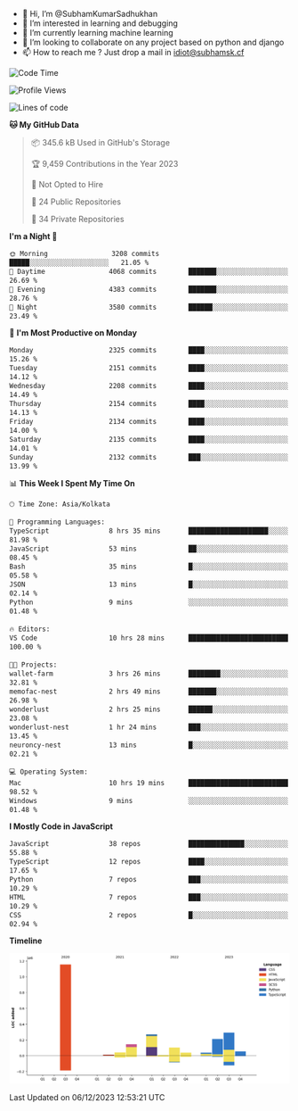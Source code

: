 - 👋 Hi, I’m @SubhamKumarSadhukhan
- 👀 I’m interested in learning and debugging
- 🌱 I’m currently learning machine learning
- 💞️ I’m looking to collaborate on any project based on python and django
- 📫 How to reach me ?
      Just drop a mail in idiot@subhamsk.cf

<!---
SubhamKumarSadhukhan/SubhamKumarSadhukhan is a ✨ special ✨ repository because its `README.md` (this file) appears on your GitHub profile.
You can click the Preview link to take a look at your changes.
--->


<!--START_SECTION:waka-->
![Code Time](http://img.shields.io/badge/Code%20Time-1%2C759%20hrs%2035%20mins-blue)

![Profile Views](http://img.shields.io/badge/Profile%20Views-0-blue)

![Lines of code](https://img.shields.io/badge/From%20Hello%20World%20I%27ve%20Written-2.4%20million%20lines%20of%20code-blue)

**🐱 My GitHub Data** 

> 📦 345.6 kB Used in GitHub's Storage 
 > 
> 🏆 9,459 Contributions in the Year 2023
 > 
> 🚫 Not Opted to Hire
 > 
> 📜 24 Public Repositories 
 > 
> 🔑 34 Private Repositories 
 > 
**I'm a Night 🦉** 

```text
🌞 Morning                3208 commits        █████░░░░░░░░░░░░░░░░░░░░   21.05 % 
🌆 Daytime                4068 commits        ███████░░░░░░░░░░░░░░░░░░   26.69 % 
🌃 Evening                4383 commits        ███████░░░░░░░░░░░░░░░░░░   28.76 % 
🌙 Night                  3580 commits        ██████░░░░░░░░░░░░░░░░░░░   23.49 % 
```
📅 **I'm Most Productive on Monday** 

```text
Monday                   2325 commits        ████░░░░░░░░░░░░░░░░░░░░░   15.26 % 
Tuesday                  2151 commits        ████░░░░░░░░░░░░░░░░░░░░░   14.12 % 
Wednesday                2208 commits        ████░░░░░░░░░░░░░░░░░░░░░   14.49 % 
Thursday                 2154 commits        ████░░░░░░░░░░░░░░░░░░░░░   14.13 % 
Friday                   2134 commits        ████░░░░░░░░░░░░░░░░░░░░░   14.00 % 
Saturday                 2135 commits        ████░░░░░░░░░░░░░░░░░░░░░   14.01 % 
Sunday                   2132 commits        ███░░░░░░░░░░░░░░░░░░░░░░   13.99 % 
```


📊 **This Week I Spent My Time On** 

```text
🕑︎ Time Zone: Asia/Kolkata

💬 Programming Languages: 
TypeScript               8 hrs 35 mins       ████████████████████░░░░░   81.98 % 
JavaScript               53 mins             ██░░░░░░░░░░░░░░░░░░░░░░░   08.45 % 
Bash                     35 mins             █░░░░░░░░░░░░░░░░░░░░░░░░   05.58 % 
JSON                     13 mins             █░░░░░░░░░░░░░░░░░░░░░░░░   02.14 % 
Python                   9 mins              ░░░░░░░░░░░░░░░░░░░░░░░░░   01.48 % 

🔥 Editors: 
VS Code                  10 hrs 28 mins      █████████████████████████   100.00 % 

🐱‍💻 Projects: 
wallet-farm              3 hrs 26 mins       ████████░░░░░░░░░░░░░░░░░   32.81 % 
memofac-nest             2 hrs 49 mins       ███████░░░░░░░░░░░░░░░░░░   26.98 % 
wonderlust               2 hrs 25 mins       ██████░░░░░░░░░░░░░░░░░░░   23.08 % 
wonderlust-nest          1 hr 24 mins        ███░░░░░░░░░░░░░░░░░░░░░░   13.45 % 
neuroncy-nest            13 mins             █░░░░░░░░░░░░░░░░░░░░░░░░   02.21 % 

💻 Operating System: 
Mac                      10 hrs 19 mins      █████████████████████████   98.52 % 
Windows                  9 mins              ░░░░░░░░░░░░░░░░░░░░░░░░░   01.48 % 
```

**I Mostly Code in JavaScript** 

```text
JavaScript               38 repos            ██████████████░░░░░░░░░░░   55.88 % 
TypeScript               12 repos            ████░░░░░░░░░░░░░░░░░░░░░   17.65 % 
Python                   7 repos             ███░░░░░░░░░░░░░░░░░░░░░░   10.29 % 
HTML                     7 repos             ███░░░░░░░░░░░░░░░░░░░░░░   10.29 % 
CSS                      2 repos             █░░░░░░░░░░░░░░░░░░░░░░░░   02.94 % 
```



**Timeline**

![Lines of Code chart](https://raw.githubusercontent.com/SubhamKumarSadhukhan/SubhamKumarSadhukhan/main/assets/bar_graph.png)


 Last Updated on 06/12/2023 12:53:21 UTC
<!--END_SECTION:waka-->
